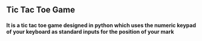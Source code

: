 ## Tic Tac Toe Game
#### It is a tic tac toe game designed in python which uses the numeric keypad of your keyboard as standard inputs for the position of your mark
